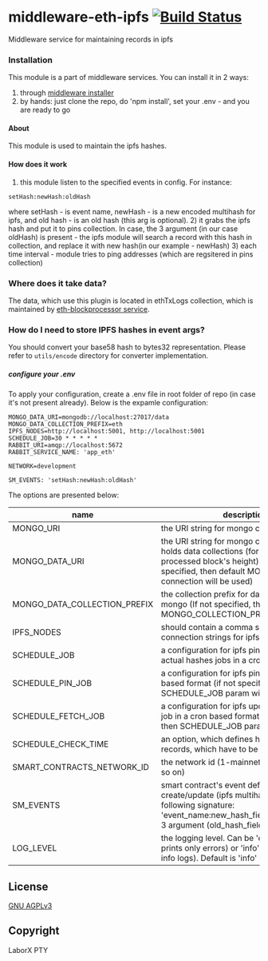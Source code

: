 # middleware-eth-ipfs [![Build Status](https://travis-ci.org/ChronoBank/middleware-eth-ipfs.svg?branch=master)](https://travis-ci.org/ChronoBank/middleware-eth-ipfs)

Middleware service for maintaining records in ipfs

### Installation

This module is a part of middleware services. You can install it in 2 ways:

1) through  [middleware installer](https://github.com/ChronoBank/middleware)
2) by hands: just clone the repo, do 'npm install', set your .env - and you are ready to go

#### About
This module is used to maintain the ipfs hashes.


#### How does it work

1) this module listen to the specified events in config.
For instance:
```
setHash:newHash:oldHash
```
where setHash - is event name, newHash - is a new encoded multihash for ipfs, and old hash - is an old hash (this arg is optional).
2) it grabs the ipfs hash and put it to pins collection. In case, the 3 argument (in our case oldHash) is present - the ipfs module will search a record with this hash in collection, and replace it with new hash(in our example - newHash)
3) each time interval - module tries to ping addresses (which are regsitered in pins collection)


### Where does it take data?
The data, which use this plugin is located in ethTxLogs collection, which is maintained by [eth-blockprocessor service](https://github.com/ChronoBank/middleware-eth-blockprocessor).

### How do I need to store IPFS hashes in event args?
You should convert your base58 hash to bytes32 representation. Please refer to `utils/encode` directory for converter implementation.


##### сonfigure your .env

To apply your configuration, create a .env file in root folder of repo (in case it's not present already).
Below is the expamle configuration:

```
MONGO_DATA_URI=mongodb://localhost:27017/data
MONGO_DATA_COLLECTION_PREFIX=eth
IPFS_NODES=http://localhost:5001, http://localhost:5001
SCHEDULE_JOB=30 * * * * *
RABBIT_URI=amqp://localhost:5672
RABBIT_SERVICE_NAME: 'app_eth'

NETWORK=development

SM_EVENTS: 'setHash:newHash:oldHash'

```

The options are presented below:

| name | description|
| ------ | ------ |
| MONGO_URI   | the URI string for mongo connection
| MONGO_DATA_URI   | the URI string for mongo connection, which holds data collections (for instance, processed block's height). In case, it's not specified, then default MONGO_URI connection will be used)
| MONGO_DATA_COLLECTION_PREFIX   | the collection prefix for data collections in mongo (If not specified, then the default MONGO_COLLECTION_PREFIX will be used)
| IPFS_NODES   | should contain a comma separated uri connection strings for ipfs nodes
| SCHEDULE_JOB   | a configuration for ipfs pin and update actual hashes jobs in a cron based format
| SCHEDULE_PIN_JOB   | a configuration for ipfs pin plugin in a cron based format (if not specified, then SCHEDULE_JOB param will be used)
| SCHEDULE_FETCH_JOB   | a configuration for ipfs update actual hashes job in a cron based format (if not specified, then SCHEDULE_JOB param will be used)
| SCHEDULE_CHECK_TIME   | an option, which defines how old should be records, which have to be pinned
| SMART_CONTRACTS_NETWORK_ID   | the network id (1-mainnet, 4-rinkeby and so on)
| SM_EVENTS   | smart contract's event definition for hash create/update (ipfs multihash). Has the following signature: 'event_name:new_hash_field:old_hash_field'. 3 argument (old_hash_field) is optional
| LOG_LEVEL   | the logging level. Can be 'error' (which prints only errors) or 'info' (prints errors + info logs). Default is 'info' level

License
----
 [GNU AGPLv3](LICENSE)

Copyright
----
LaborX PTY